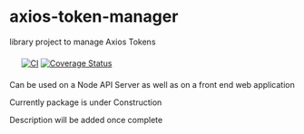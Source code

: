 # axios-token-manager
library project to manage Axios Tokens

<div style="margin: 1.5em">

[![CI](https://github.com/mickeypuri/axios-token-manager/actions/workflows/ci.yml/badge.svg?branch=main)](https://github.com/mickeypuri/axios-token-manager/actions/workflows/ci.yml?branch=main)
[![Coverage Status](https://coveralls.io/repos/github/mickeypuri/axios-token-manager/badge.svg?branch=main)](https://coveralls.io/github/mickeypuri/axios-token-manager?branch=main)

</div>

Can be used on a Node API Server as well as on a front end web application

Currently package is under Construction

Description will be added once complete
